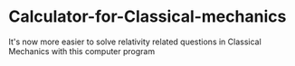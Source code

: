 # Calculator-for-Classical-mechanics
It's now more easier to solve relativity related questions in Classical Mechanics with this computer program
